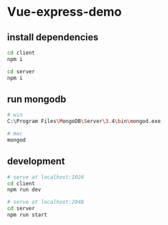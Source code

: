 # Vue-express-demo

## install dependencies
``` bash
cd client
npm i
```

``` bash
cd server
npm i
```

## run mongodb
``` bash
# win
C:\Program Files\MongoDB\Server\3.4\bin\mongod.exe

# mac
mongod
```

## development
``` bash
# serve at localhost:1024
cd client
npm run dev
```

``` bash
# serve at localhost:2048
cd server
npm run start
```
